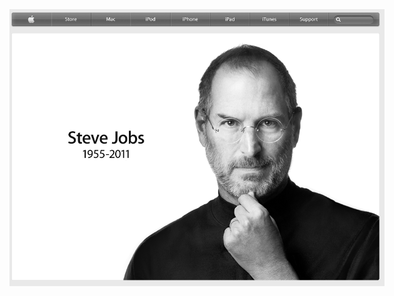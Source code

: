 <div style="text-align:center;"><a href="http://www.apple.com/stevejobs/"><img src="/img/2011-10-06-rip_steve/rip_steve.png" style="max-width:600px;"/></a></div>
